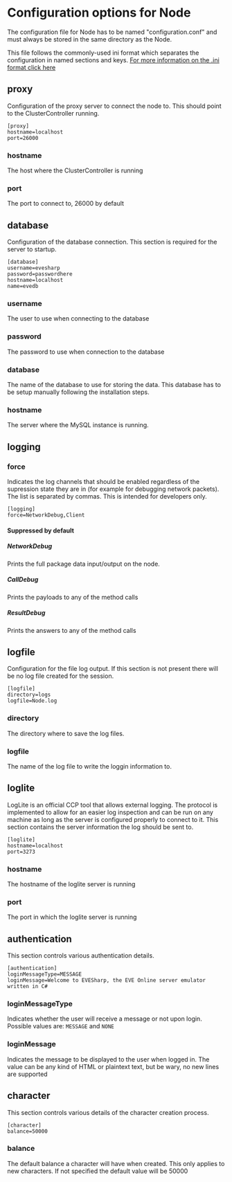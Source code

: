 # Configuration options for Node
The configuration file for Node has to be named "configuration.conf" and must always be stored in the same directory as the Node.

This file follows the commonly-used ini format which separates the configuration in named sections and keys. [For more information on the .ini format click here](https://en.wikipedia.org/wiki/INI_file)

## proxy
Configuration of the proxy server to connect the node to. This should point to the ClusterController running.

```
[proxy]
hostname=localhost
port=26000
```

### hostname
The host where the ClusterController is running
### port
The port to connect to, 26000 by default

## database
Configuration of the database connection. This section is required for the server to startup.

```
[database]
username=evesharp
password=passwordhere
hostname=localhost
name=evedb
```

### username
The user to use when connecting to the database
### password
The password to use when connection to the database
### database
The name of the database to use for storing the data. This database has to be setup manually following the installation steps.
### hostname
The server where the MySQL instance is running.

## logging
### force
Indicates the log channels that should be enabled regardless of the supression state they are in (for example for debugging network packets). The list is separated by commas. This is intended for developers only.

```
[logging]
force=NetworkDebug,Client
```

#### Suppressed by default
##### NetworkDebug
Prints the full package data input/output on the node.
##### CallDebug
Prints the payloads to any of the method calls
##### ResultDebug
Prints the answers to any of the method calls

## logfile
Configuration for the file log output. If this section is not present there will be no log file created for the session.

```
[logfile]
directory=logs
logfile=Node.log
```

### directory
The directory where to save the log files.

### logfile
The name of the log file to write the loggin information to.

## loglite
LogLite is an official CCP tool that allows external logging. The protocol is implemented to allow for an easier log inspection and can be run on any machine as long as the server is configured properly to connect to it. This section contains the server information the log should be sent to.

```
[loglite]
hostname=localhost
port=3273
```

### hostname
The hostname of the loglite server is running
### port
The port in which the loglite server is running

## authentication
This section controls various authentication details.

```
[authentication]
loginMessageType=MESSAGE
loginMessage=Welcome to EVESharp, the EVE Online server emulator written in C#
```

### loginMessageType
Indicates whether the user will receive a message or not upon login. Possible values are: ```MESSAGE``` and ```NONE```
### loginMessage
Indicates the message to be displayed to the user when logged in. The value can be any kind of HTML or plaintext text, but be wary, no new lines are supported

## character
This section controls various details of the character creation process.

```
[character]
balance=50000
```

### balance
The default balance a character will have when created. This only applies to new characters. If not specified the default value will be 50000